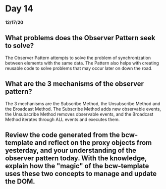 # Day 14
__12/17/20__

## What problems does the Observer Pattern seek to solve?
The Observer Pattern attempts to solve the problem of synchronization between elements with the same data. The Pattern also helps with creating reusable code to solve problems that may occur later on down the road.
## What are the 3 mechanisms of the observer pattern?
The 3 mechanisms are the Subscribe Method, the Unsubscribe Method and the Broadcast Method. The Subscribe Method adds new observable events, the Unsubscribe Method removes observable events, and the Broadcast Method iterates through ALL events and executes them.
## Review the code generated from the bcw-template and reflect on the proxy objects from yesterday, and your understanding of the observer pattern today. With the knowledge, explain how the "magic" of the bcw-template uses these two concepts to manage and update the DOM.